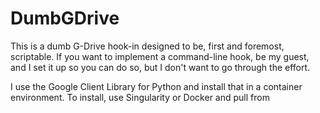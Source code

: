 
# DumbGDrive

This is a dumb G-Drive hook-in designed to be, first and foremost, scriptable.
If you want to implement a command-line hook, be my guest, and I set it up so you can do so, but I don't want to 
go through the effort.

I use the Google Client Library for Python and install that in a container environment. To install, use Singularity or Docker and pull from 